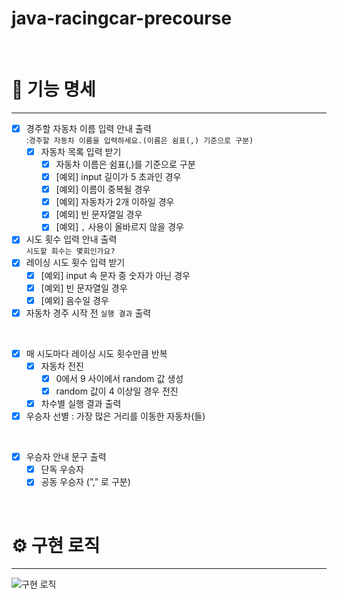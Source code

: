 # java-racingcar-precourse

<br>

# 🚗 기능 명세

---
- [x] 경주할 자동차 이름 입력 안내 출력 
      <br>:`경주할 자동차 이름을 입력하세요.(이름은 쉼표(,) 기준으로 구분)`
  - [x]  자동차 목록 입력 받기
      - [x]  자동차 이름은 쉼표(,)를 기준으로 구분
      - [x]  [예외] input 길이가 5 초과인 경우
      - [x]  [예외] 이름이 중복될 경우
      - [x]  [예외] 자동차가 2개 이하일 경우
      - [x]  [예외] 빈 문자열일 경우
      - [x]  [예외] `,` 사용이 올바르지 않을 경우
- [x]  시도 횟수 입력 안내 출력
      <br>`시도할 회수는 몇회인가요?`
- [x]  레이싱 시도 횟수 입력 받기
    - [x]  [예외] input 속 문자 중 숫자가 아닌 경우
    - [x]  [예외] 빈 문자열일 경우
    - [x]  [예외] 음수일 경우
- [x]  자동차 경주 시작 전 `실행 결과` 출력

<br>

- [x]  매 시도마다 레이싱 시도 횟수만큼 반복
    - [x]  자동차 전진
        - [x]  0에서 9 사이에서 random 값 생성
        - [x]  random 값이 4 이상일 경우 전진
    - [x]  차수별 실행 결과 출력
- [x]  우승자 선별 : 가장 많은 거리를 이동한 자동차(들)

<br>

- [x]  우승자 안내 문구 출력
    - [x]  단독 우승자
    - [x]  공동 우승자 (”,” 로 구분)

<br>

# ⚙ 구현 로직

---

![구현 로직](diagram/racingcar.png)